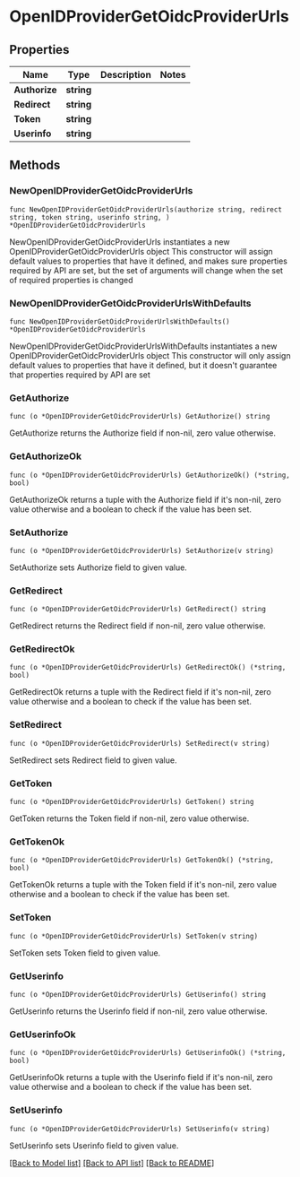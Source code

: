 # OpenIDProviderGetOidcProviderUrls

## Properties

Name | Type | Description | Notes
------------ | ------------- | ------------- | -------------
**Authorize** | **string** |  | 
**Redirect** | **string** |  | 
**Token** | **string** |  | 
**Userinfo** | **string** |  | 

## Methods

### NewOpenIDProviderGetOidcProviderUrls

`func NewOpenIDProviderGetOidcProviderUrls(authorize string, redirect string, token string, userinfo string, ) *OpenIDProviderGetOidcProviderUrls`

NewOpenIDProviderGetOidcProviderUrls instantiates a new OpenIDProviderGetOidcProviderUrls object
This constructor will assign default values to properties that have it defined,
and makes sure properties required by API are set, but the set of arguments
will change when the set of required properties is changed

### NewOpenIDProviderGetOidcProviderUrlsWithDefaults

`func NewOpenIDProviderGetOidcProviderUrlsWithDefaults() *OpenIDProviderGetOidcProviderUrls`

NewOpenIDProviderGetOidcProviderUrlsWithDefaults instantiates a new OpenIDProviderGetOidcProviderUrls object
This constructor will only assign default values to properties that have it defined,
but it doesn't guarantee that properties required by API are set

### GetAuthorize

`func (o *OpenIDProviderGetOidcProviderUrls) GetAuthorize() string`

GetAuthorize returns the Authorize field if non-nil, zero value otherwise.

### GetAuthorizeOk

`func (o *OpenIDProviderGetOidcProviderUrls) GetAuthorizeOk() (*string, bool)`

GetAuthorizeOk returns a tuple with the Authorize field if it's non-nil, zero value otherwise
and a boolean to check if the value has been set.

### SetAuthorize

`func (o *OpenIDProviderGetOidcProviderUrls) SetAuthorize(v string)`

SetAuthorize sets Authorize field to given value.


### GetRedirect

`func (o *OpenIDProviderGetOidcProviderUrls) GetRedirect() string`

GetRedirect returns the Redirect field if non-nil, zero value otherwise.

### GetRedirectOk

`func (o *OpenIDProviderGetOidcProviderUrls) GetRedirectOk() (*string, bool)`

GetRedirectOk returns a tuple with the Redirect field if it's non-nil, zero value otherwise
and a boolean to check if the value has been set.

### SetRedirect

`func (o *OpenIDProviderGetOidcProviderUrls) SetRedirect(v string)`

SetRedirect sets Redirect field to given value.


### GetToken

`func (o *OpenIDProviderGetOidcProviderUrls) GetToken() string`

GetToken returns the Token field if non-nil, zero value otherwise.

### GetTokenOk

`func (o *OpenIDProviderGetOidcProviderUrls) GetTokenOk() (*string, bool)`

GetTokenOk returns a tuple with the Token field if it's non-nil, zero value otherwise
and a boolean to check if the value has been set.

### SetToken

`func (o *OpenIDProviderGetOidcProviderUrls) SetToken(v string)`

SetToken sets Token field to given value.


### GetUserinfo

`func (o *OpenIDProviderGetOidcProviderUrls) GetUserinfo() string`

GetUserinfo returns the Userinfo field if non-nil, zero value otherwise.

### GetUserinfoOk

`func (o *OpenIDProviderGetOidcProviderUrls) GetUserinfoOk() (*string, bool)`

GetUserinfoOk returns a tuple with the Userinfo field if it's non-nil, zero value otherwise
and a boolean to check if the value has been set.

### SetUserinfo

`func (o *OpenIDProviderGetOidcProviderUrls) SetUserinfo(v string)`

SetUserinfo sets Userinfo field to given value.



[[Back to Model list]](../README.md#documentation-for-models) [[Back to API list]](../README.md#documentation-for-api-endpoints) [[Back to README]](../README.md)


